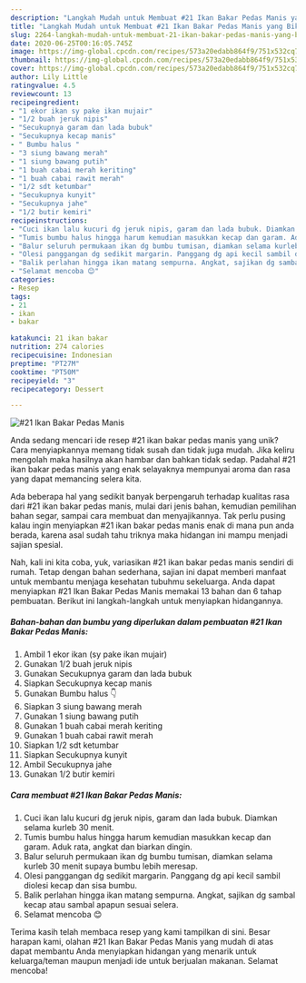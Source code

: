 ```yaml
---
description: "Langkah Mudah untuk Membuat #21 Ikan Bakar Pedas Manis yang Bikin Ngiler"
title: "Langkah Mudah untuk Membuat #21 Ikan Bakar Pedas Manis yang Bikin Ngiler"
slug: 2264-langkah-mudah-untuk-membuat-21-ikan-bakar-pedas-manis-yang-bikin-ngiler
date: 2020-06-25T00:16:05.745Z
image: https://img-global.cpcdn.com/recipes/573a20edabb864f9/751x532cq70/21-ikan-bakar-pedas-manis-foto-resep-utama.jpg
thumbnail: https://img-global.cpcdn.com/recipes/573a20edabb864f9/751x532cq70/21-ikan-bakar-pedas-manis-foto-resep-utama.jpg
cover: https://img-global.cpcdn.com/recipes/573a20edabb864f9/751x532cq70/21-ikan-bakar-pedas-manis-foto-resep-utama.jpg
author: Lily Little
ratingvalue: 4.5
reviewcount: 13
recipeingredient:
- "1 ekor ikan sy pake ikan mujair"
- "1/2 buah jeruk nipis"
- "Secukupnya garam dan lada bubuk"
- "Secukupnya kecap manis"
- " Bumbu halus "
- "3 siung bawang merah"
- "1 siung bawang putih"
- "1 buah cabai merah keriting"
- "1 buah cabai rawit merah"
- "1/2 sdt ketumbar"
- "Secukupnya kunyit"
- "Secukupnya jahe"
- "1/2 butir kemiri"
recipeinstructions:
- "Cuci ikan lalu kucuri dg jeruk nipis, garam dan lada bubuk. Diamkan selama kurleb 30 menit."
- "Tumis bumbu halus hingga harum kemudian masukkan kecap dan garam. Aduk rata, angkat dan biarkan dingin."
- "Balur seluruh permukaan ikan dg bumbu tumisan, diamkan selama kurleb 30 menit supaya bumbu lebih meresap."
- "Olesi panggangan dg sedikit margarin. Panggang dg api kecil sambil diolesi kecap dan sisa bumbu."
- "Balik perlahan hingga ikan matang sempurna. Angkat, sajikan dg sambal kecap atau sambal apapun sesuai selera."
- "Selamat mencoba 😊"
categories:
- Resep
tags:
- 21
- ikan
- bakar

katakunci: 21 ikan bakar 
nutrition: 274 calories
recipecuisine: Indonesian
preptime: "PT27M"
cooktime: "PT50M"
recipeyield: "3"
recipecategory: Dessert

---
```



![#21 Ikan Bakar Pedas Manis](https://img-global.cpcdn.com/recipes/573a20edabb864f9/751x532cq70/21-ikan-bakar-pedas-manis-foto-resep-utama.jpg)

Anda sedang mencari ide resep #21 ikan bakar pedas manis yang unik? Cara menyiapkannya memang tidak susah dan tidak juga mudah. Jika keliru mengolah maka hasilnya akan hambar dan bahkan tidak sedap. Padahal #21 ikan bakar pedas manis yang enak selayaknya mempunyai aroma dan rasa yang dapat memancing selera kita.

Ada beberapa hal yang sedikit banyak berpengaruh terhadap kualitas rasa dari #21 ikan bakar pedas manis, mulai dari jenis bahan, kemudian pemilihan bahan segar, sampai cara membuat dan menyajikannya. Tak perlu pusing kalau ingin menyiapkan #21 ikan bakar pedas manis enak di mana pun anda berada, karena asal sudah tahu triknya maka hidangan ini mampu menjadi sajian spesial.




Nah, kali ini kita coba, yuk, variasikan #21 ikan bakar pedas manis sendiri di rumah. Tetap dengan bahan sederhana, sajian ini dapat memberi manfaat untuk membantu menjaga kesehatan tubuhmu sekeluarga. Anda dapat menyiapkan #21 Ikan Bakar Pedas Manis memakai 13 bahan dan 6 tahap pembuatan. Berikut ini langkah-langkah untuk menyiapkan hidangannya.

<!--inarticleads1-->

##### Bahan-bahan dan bumbu yang diperlukan dalam pembuatan #21 Ikan Bakar Pedas Manis:

1. Ambil 1 ekor ikan (sy pake ikan mujair)
1. Gunakan 1/2 buah jeruk nipis
1. Gunakan Secukupnya garam dan lada bubuk
1. Siapkan Secukupnya kecap manis
1. Gunakan  Bumbu halus 👇
1. Siapkan 3 siung bawang merah
1. Gunakan 1 siung bawang putih
1. Gunakan 1 buah cabai merah keriting
1. Gunakan 1 buah cabai rawit merah
1. Siapkan 1/2 sdt ketumbar
1. Siapkan Secukupnya kunyit
1. Ambil Secukupnya jahe
1. Gunakan 1/2 butir kemiri




<!--inarticleads2-->

##### Cara membuat #21 Ikan Bakar Pedas Manis:

1. Cuci ikan lalu kucuri dg jeruk nipis, garam dan lada bubuk. Diamkan selama kurleb 30 menit.
1. Tumis bumbu halus hingga harum kemudian masukkan kecap dan garam. Aduk rata, angkat dan biarkan dingin.
1. Balur seluruh permukaan ikan dg bumbu tumisan, diamkan selama kurleb 30 menit supaya bumbu lebih meresap.
1. Olesi panggangan dg sedikit margarin. Panggang dg api kecil sambil diolesi kecap dan sisa bumbu.
1. Balik perlahan hingga ikan matang sempurna. Angkat, sajikan dg sambal kecap atau sambal apapun sesuai selera.
1. Selamat mencoba 😊




Terima kasih telah membaca resep yang kami tampilkan di sini. Besar harapan kami, olahan #21 Ikan Bakar Pedas Manis yang mudah di atas dapat membantu Anda menyiapkan hidangan yang menarik untuk keluarga/teman maupun menjadi ide untuk berjualan makanan. Selamat mencoba!
